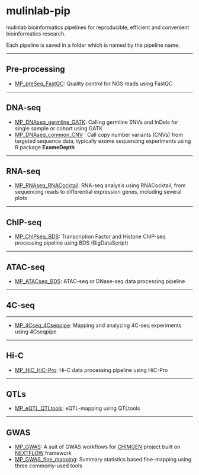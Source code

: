 # mulinlab-pip
mulinlab bioinformatics pipelines for reproducible, efficient and convenient bioinformatics research.

Each pipeline is saved in a folder which is named by the pipeline name.

---

## Pre-processing

* [MP_preSeq_FastQC](./MP_preSeq_FastQC/README.md): Quality control for NGS reads using FastQC

---

## DNA-seq

* [MP_DNAseq_germline_GATK](./MP_DNAseq_germline_GATK/README.md): Calling germline SNVs and InDels for single sample or cohort using GATK
* [MP_DNAseq_common_CNV](./MP_DNAseq_common_CNV/README.md) : Call copy number variants (CNVs) from targeted sequence data, typically exome sequencing experiments using R package **ExomeDepth**

---

## RNA-seq

* [MP_RNAseq_RNACocktail](./MP_RNAseq_RNACocktail/README.md): RNA-seq analysis using RNACocktail, from sequencing reads to differential expression genes, including several plots

---

## ChIP-seq

* [MP_ChIPseq_BDS](./MP_ChIPseq_BDS/README.md): Transcription Factor and Histone ChIP-seq processing pipeline using BDS (BigDataScript)

---

## ATAC-seq

* [MP_ATACseq_BDS](.MP_ATACseq_BDS/README.md): ATAC-seq or DNase-seq data processing pipeline

----

## 4C-seq

---

* [MP_4Cseq_4Cseqpipe](./MP_4Cseq_4Cseqpipe/README.md): Mapping and analyzing 4C-seq experiments using 4Cseqpipe

---

## Hi-C

* [MP_HiC_HiC-Pro](./MP_HiC_HiC-Pro/README.md): Hi-C data processing pipeline using HiC-Pro

---

## QTLs

* [MP_eQTL_QTLtools](./MP_eQTL_QTLtools/README.md): eQTL-mapping using QTLtools

---

## GWAS

* [MP_GWAS](./MP_GWAS/README.md): A suit of GWAS workflows for [CHIMGEN]([http://chimgen.tmu.edu.cn](http://chimgen.tmu.edu.cn/)) project built on [NEXTFLOW](<https://www.nextflow.io/>) framework
* [MP_GWAS_fine_mapping](./MP_GWAS_fine_mapping/README.md): Summary statistics based fine-mapping using three commonly-used tools